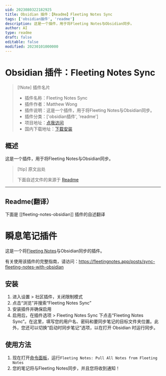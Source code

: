 ```yaml
---
uid: 2023080322182925
title: Obsidian 插件：【Readme】Fleeting Notes Sync
tags: ['obsidian插件', 'readme']
description: 这是一个插件，用于将Fleeting Notes与Obsidian同步。
author: AI
type: readme
draft: false
editable: false
modified: 20230101000000
---
```


# Obsidian 插件：Fleeting Notes Sync

> [!Note] 插件名片
> - 插件名称：Fleeting Notes Sync
> - 插件作者：Matthew Wong
> - 插件说明：这是一个插件，用于将Fleeting Notes与Obsidian同步。
> - 插件分类：['obsidian插件', 'readme']
> - 项目地址：[点我访问](https://github.com/fleetingnotes/fleeting-notes-obsidian)
> - 国内下载地址：[下载安装](https://pkmer.cn/products/plugin/pluginMarket/?fleeting-notes-obsidian)

## 概述

这是一个插件，用于将Fleeting Notes与Obsidian同步。



> [!tip] 原文出处
> 
>下面自述文件的来源于 [Readme](https://ghproxy.net/https://raw.githubusercontent.com/fleetingnotes/fleeting-notes-obsidian/master/README.md)
> 

---

## Readme(翻译）

下面是 [[fleeting-notes-obsidian]] 插件的自述翻译


# 瞬息笔记插件

这是一个将[Fleeting Notes](https://fleetingnotes.app/)与Obsidian同步的插件。

有关使用该插件的完整指南，请访问：https://fleetingnotes.app/posts/sync-fleeting-notes-with-obsidian

## 安装
1. 进入设置 > 社区插件，关闭限制模式
2. 点击“浏览”并搜索“Fleeting Notes Sync”
3. 安装插件并确保启用
4. 启用后，在插件选项 > Fleeting Notes Sync 下点击“Fleeting Notes Sync”。在这里，填写您的用户名、密码和要同步笔记的目标文件夹位置。此外，您还可以切换“启动时同步笔记”选项，以在打开 Obsidian 时运行同步。

## 使用方法
1. 现在打开[命令面板](https://help.obsidian.md/Plugins/Command+palette)，运行`Fleeting Notes: Pull All Notes from Fleeting Notes`
2. 您的笔记将与Fleeting Notes同步，并且您将收到通知！



